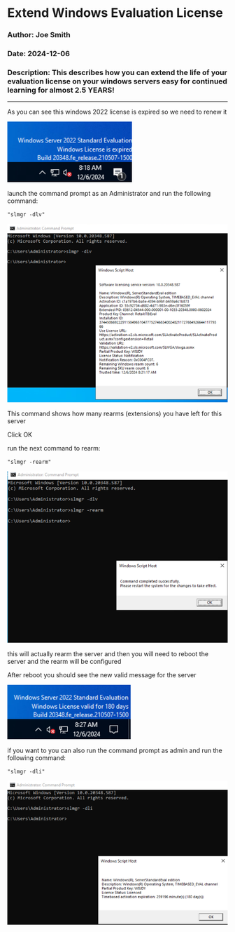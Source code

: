 
# Extend Windows Evaluation License

### Author: Joe Smith

### Date: 2024-12-06

### Description: This describes how you can extend the life of your evaluation license on your windows servers easy for continued learning for almost 2.5 YEARS!

--- 

As you can see this windows 2022 license is expired so we need to renew it

![alt text](../Photos/Windows/ReArm/expiredServer.png)

launch the command prompt as an Administrator and run the following command:

    "slmgr -dlv"

![alt text](../Photos/Windows/ReArm/slmgr_DLV.png)

This command shows how many rearms (extensions) you have left for this server

Click OK

run the next command to rearm:

    "slmgr -rearm"

![alt text](../Photos/Windows/ReArm/slmgr_Rearm.png)

this will actually rearm the server and then you will need to reboot the server and the rearm will be configured

After reboot you should see the new valid message for the server

![alt text](../Photos/Windows/ReArm/validServer.png)

if you want to you can also run the command prompt as admin and run the following command:

    "slmgr -dli"

![alt text](../Photos/Windows/ReArm/slmgr_dli.png)